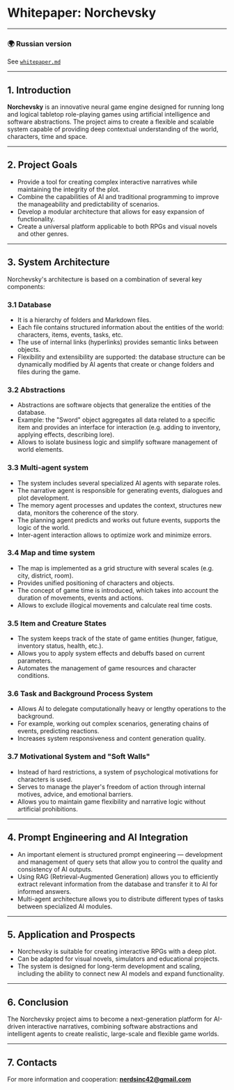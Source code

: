 # Whitepaper: Norchevsky

---
### 🌍 Russian version

See [`whitepaper.md`](whitepaper.md)

---

## 1. Introduction

**Norchevsky** is an innovative neural game engine designed for running long and logical tabletop role-playing games using artificial intelligence and software abstractions. The project aims to create a flexible and scalable system capable of providing deep contextual understanding of the world, characters, time and space.

---

## 2. Project Goals

- Provide a tool for creating complex interactive narratives while maintaining the integrity of the plot.
- Combine the capabilities of AI and traditional programming to improve the manageability and predictability of scenarios.
- Develop a modular architecture that allows for easy expansion of functionality.
- Create a universal platform applicable to both RPGs and visual novels and other genres.

---

## 3. System Architecture

Norchevsky's architecture is based on a combination of several key components:

### 3.1 Database

- It is a hierarchy of folders and Markdown files.
- Each file contains structured information about the entities of the world: characters, items, events, tasks, etc.
- The use of internal links (hyperlinks) provides semantic links between objects.
- Flexibility and extensibility are supported: the database structure can be dynamically modified by AI agents that create or change folders and files during the game.

### 3.2 Abstractions

- Abstractions are software objects that generalize the entities of the database.
- Example: the "Sword" object aggregates all data related to a specific item and provides an interface for interaction (e.g. adding to inventory, applying effects, describing lore).
- Allows to isolate business logic and simplify software management of world elements.

### 3.3 Multi-agent system

- The system includes several specialized AI agents with separate roles.
- The narrative agent is responsible for generating events, dialogues and plot development.
- The memory agent processes and updates the context, structures new data, monitors the coherence of the story.
- The planning agent predicts and works out future events, supports the logic of the world.
- Inter-agent interaction allows to optimize work and minimize errors.

### 3.4 Map and time system

- The map is implemented as a grid structure with several scales (e.g. city, district, room).
- Provides unified positioning of characters and objects.
- The concept of game time is introduced, which takes into account the duration of movements, events and actions.
- Allows to exclude illogical movements and calculate real time costs.

### 3.5 Item and Creature States

- The system keeps track of the state of game entities (hunger, fatigue, inventory status, health, etc.).
- Allows you to apply system effects and debuffs based on current parameters.
- Automates the management of game resources and character conditions.

### 3.6 Task and Background Process System

- Allows AI to delegate computationally heavy or lengthy operations to the background.
- For example, working out complex scenarios, generating chains of events, predicting reactions.
- Increases system responsiveness and content generation quality.

### 3.7 Motivational System and "Soft Walls"

- Instead of hard restrictions, a system of psychological motivations for characters is used.
- Serves to manage the player's freedom of action through internal motives, advice, and emotional barriers.
- Allows you to maintain game flexibility and narrative logic without artificial prohibitions.

---

## 4. Prompt Engineering and AI Integration

- An important element is structured prompt engineering — development and management of query sets that allow you to control the quality and consistency of AI outputs.
- Using RAG (Retrieval-Augmented Generation) allows you to efficiently extract relevant information from the database and transfer it to AI for informed answers.
- Multi-agent architecture allows you to distribute different types of tasks between specialized AI modules.

---

## 5. Application and Prospects

- Norchevsky is suitable for creating interactive RPGs with a deep plot.
- Can be adapted for visual novels, simulators and educational projects.
- The system is designed for long-term development and scaling, including the ability to connect new AI models and expand functionality.

---

## 6. Conclusion

The Norchevsky project aims to become a next-generation platform for AI-driven interactive narratives, combining software abstractions and intelligent agents to create realistic, large-scale and flexible game worlds.

---

## 7. Contacts

For more information and cooperation:
**nerdsinc42@gmail.com**